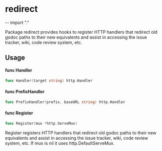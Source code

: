 # redirect
--
    import "."

Package redirect provides hooks to register HTTP handlers that redirect old
godoc paths to their new equivalents and assist in accessing the issue tracker,
wiki, code review system, etc.

## Usage

#### func  Handler

```go
func Handler(target string) http.Handler
```

#### func  PrefixHandler

```go
func PrefixHandler(prefix, baseURL string) http.Handler
```

#### func  Register

```go
func Register(mux *http.ServeMux)
```
Register registers HTTP handlers that redirect old godoc paths to their new
equivalents and assist in accessing the issue tracker, wiki, code review system,
etc. If mux is nil it uses http.DefaultServeMux.

